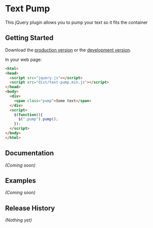 # Text Pump

This jQuery plugin allows you to pump your text so it fits the container

## Getting Started

Download the [production version][min] or the [development version][max].

[min]: https://raw.githubusercontent.com/wecodeio/jquery-text-pump/master/dist/jquery.text-pump.min.js
[max]: https://raw.githubusercontent.com/wecodeio/jquery-text-pump/master/dist/jquery.text-pump.js

In your web page:

```html
<html>
<head>
  <script src="jquery.js"></script>
  <script src="dist/text-pump.min.js"></script>
</head>
<body>
  <div>
    <span class="pump">Some text</span>
  </div>
  <script>
    $(function(){
      $(".pump").pump();
    });
  </script>
</body>
</html>
```

## Documentation
_(Coming soon)_

## Examples
_(Coming soon)_

## Release History
_(Nothing yet)_
